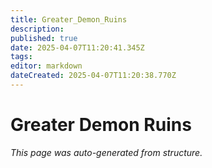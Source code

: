 ```yaml
---
title: Greater_Demon_Ruins
description: 
published: true
date: 2025-04-07T11:20:41.345Z
tags: 
editor: markdown
dateCreated: 2025-04-07T11:20:38.770Z
---
```


# Greater Demon Ruins

*This page was auto-generated from structure.*